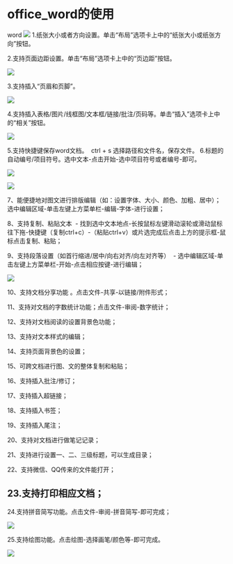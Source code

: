 # office_word的使用

word
![](https://github.com/openthos/community-analysis/blob/master/pic/office/word.jpg)
1.纸张大小或者方向设置。单击“布局”选项卡上中的“纸张大小或纸张方向”按钮。

2.支持页面边距设置。单击“布局”选项卡上中的“页边距”按钮。

![](https://github.com/openthos/community-analysis/blob/master/pic/office/%E9%A1%B5%E9%9D%A2%E5%B8%83%E5%B1%80.png)

3.支持插入“页眉和页脚”。

![](https://github.com/openthos/community-analysis/blob/master/pic/office/%E9%A1%B5%E7%9C%89%E5%92%8C%E9%A1%B5%E8%84%9A.png)

4.支持插入表格/图片/线框图/文本框/链接/批注/页码等。单击“插入”选项卡上中的“相关”按钮。

![](https://github.com/openthos/community-analysis/blob/master/pic/office/%E6%8F%92%E5%85%A5.png)

5.支持快捷键保存word文档。  ctrl + s 选择路径和文件名，保存文件。
6.标题的自动编号/项目符号。选中文本-点击开始-选中项目符号或者编号-即可。


![](https://github.com/openthos/community-analysis/blob/master/pic/office/%E8%87%AA%E5%8A%A8%E7%BC%96%E5%8F%B7.png)

![](https://github.com/openthos/community-analysis/blob/master/pic/office/%E9%A1%B9%E7%9B%AE%E7%AC%A6%E5%8F%B7.png)


7、能便捷地对图文进行排版编辑（如：设置字体、大小、颜色、加粗、居中）；  选中编辑区域-单击左键上方菜单栏-编辑-字体-进行设置；

8、支持复制、粘贴文本  - 找到选中文本地点-长按鼠标左键滑动滚轮或滑动鼠标往下拖-快捷键（复制ctrl+c）-（粘贴ctrl+v）或片选完成后点击上方的提示框-鼠标点击复制、粘贴；

9、支持段落设置（如首行缩进/居中/向右对齐/向左对齐等）  - 选中编辑区域-单击左键上方菜单栏-开始-点击相应按键-进行编辑；

![](https://github.com/openthos/community-analysis/blob/master/pic/office/9%E6%AE%B5%E8%90%BD%E8%AE%BE%E7%BD%AE.png)

10、支持文档分享功能 。点击文件-共享-以链接/附件形式；

11、支持对文档的字数统计功能；点击文件-审阅-数字统计；

12、支持对文档阅读的设置背景色功能； 

13、支持对文本样式的编辑；

14、支持页面背景色的设置；

15、可跨文档进行图、文的整体复制和粘贴；

16、支持插入批注/修订；

17、支持插入超链接；

18、支持插入书签；

19、支持插入尾注；

20、支持对文档进行做笔记记录；

21、支持进行设置一、二、三级标题，可以生成目录；

22、支持微信、QQ传来的文件能打开；

23.支持打印相应文档； 
- 
24.支持拼音简写功能。点击文件-审阅-拼音简写-即可完成；

![](https://github.com/openthos/community-analysis/blob/master/pic/office/%E6%8B%BC%E9%9F%B3%E7%AE%80%E5%86%99.png)



25.支持绘图功能。点击绘图-选择画笔/颜色等-即可完成。

![](https://github.com/openthos/community-analysis/blob/master/pic/office/%E7%BB%98%E5%9B%BE.png)


